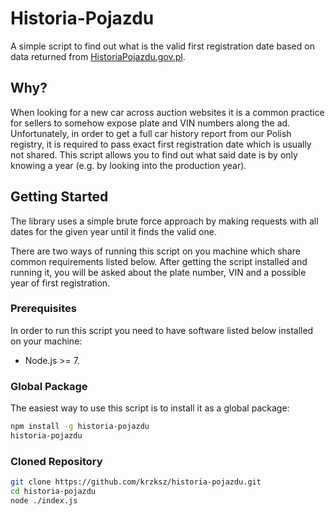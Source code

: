# Historia-Pojazdu

A simple script to find out what is the valid first registration date based on data returned from [HistoriaPojazdu.gov.pl](https://historiapojazdu.gov.pl/strona-glowna).

## Why?

When looking for a new car across auction websites it is a common practice for sellers to somehow expose plate and VIN numbers along the ad. Unfortunately, in order to get a full car history report from our Polish registry, it is required to pass exact first registration date which is usually not shared. This script allows you to find out what said date is by only knowing a year (e.g. by looking into the production year).

## Getting Started

The library uses a simple brute force approach by making requests with all dates for the given year until it finds the valid one.

There are two ways of running this script on you machine which share common requirements listed below. After getting the script installed and running it, you will be asked about the plate number, VIN and a possible year of first registration.

### Prerequisites

In order to run this script you need to have software listed below installed on your machine:

-   Node.js >= 7.

### Global Package

The easiest way to use this script is to install it as a global package:

```bash
npm install -g historia-pojazdu
historia-pojazdu
```

### Cloned Repository

```bash
git clone https://github.com/krzksz/historia-pojazdu.git
cd historia-pojazdu
node ./index.js
```
